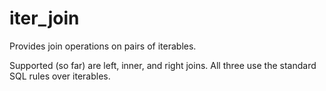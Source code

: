 iter_join
=========

Provides join operations on pairs of iterables.

Supported (so far) are left, inner, and right joins. All three use the standard SQL rules over iterables.
